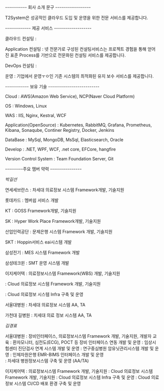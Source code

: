 ----------- 회사 소개 문구 ------------------

T2System은 성공적인 클라우드 도입 및 운영을 위한 전문 서비스를 제공합니다. 


------------- 제공 서비스 -------------------

클라우드 컨설팅 : 

Application 컨설팅 : 넷 전문가로 구성된 컨설팅서비스는 프로젝트 경험을 통해 얻어진 표준 Process를 기반으로 전문화된 컨설팅 서비스를 제공합니다. 

DevOps 컨설팅 : 

운영 : 기업에서 운영ㅜㅇ인 기존 시스템의 최적화된 유지 보수 서비스를 제공합니다. 

------------ 보유 기술 --------------------------

Cloud : AWS(Amazon Web Service), NCP(Naver Cloud Platform)

OS : Windows, Linux 

WAS : IIS, Nginx, Kestral, WCF 

Application(OpenSource) : Kubernetes, RabbitMQ, Grafana, Prometheus, Kibana, Sonaqube, Continer Registry, Docker, Jenkins

DataBase : MySql, MongoDB, MsSql, Elasticsearch, Oracle

Develop : .NET, WPF, WCF, .net core, EFCore, hangfire 

Version Control System : Team Foundation Server, Git


---------주요 맴버 약력 ----------------

*박길선*

연세세브란스 : 차세대 의료정보 시스템 Framework개발, 기술지원

롯데카드 : 멤버쉽 서비스 개발 

KT : GOSS Framework개발, 기술지원

SK : Hyper Work Place Framework개발, 기술지원

산업인력공단 : 문제은행 시스템 Framework 개발, 기술지원

SKT : Hoppin서비스 eai시스템 개발

삼성전기 :  MES 시스템 Framework 개발

삼성테크윈 : SMT 운영 시스템 개발 

이지케어텍 :  의료정보시스템 Framework(WBS) 개발, 기술지원

: Cloud 의료정보 시스템 Framework 개발, 기술지원 

: Cloud 의료정보 시스템 Infra 구축 및 운영  

서울대병원 : 차세대 의료정보 시스템  AA, TA

가천대 길병원 : 치세대 의료 정보 시스템 AA, TA

*김경표*

서울대병원 : 장비인터페이스, 의료정보시스템 Framework 개발, 기술지원, 개발자 교육
  : 환자모니터, 심전도(ECG), POCT 등 장비 인터페이스 연동 개발 및 운영
  : 임상시험센터 진단검사 연계 시스템 개발 및 운영
  : 연구중심병원 암유닛관리시스템 개발 및 운영
  : 인체자원은행 EMR-BIMS 인터페이스 개발 및 운영  
  : 차세대 병원정보시스템 구축 및 운영 (AA/TA)

이지케어텍 : 의료정보시스템 Framework 개발, 기술지원
  : Cloud 의료정보 시스템 Framework 개발, 기술지원 
  : Cloud 의료정보 시스템 Infra 구축 및 운영
  : Cloud 의료정보 시스템 CI/CD 배포 환경 구축 및 운영